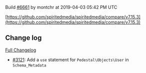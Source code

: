 Build [#6661](https://circleci.com/gh/spiritedmedia/spiritedmedia/6661) by montchr at 2019-04-03 05:42 PM UTC

[https://github.com/spiritedmedia/spiritedmedia/compare/v7.15.3](https://github.com/spiritedmedia/spiritedmedia/compare/v7.15.3)
## Change log
[Full Changelog](git@github.com:spiritedmedia/spiritedmedia.git/compare/v7.15.2...v7.15.3)

 - [#3121](git@github.com:spiritedmedia/spiritedmedia.git/pull/3121): Add a `use` statement for `Pedestal\Objects\User` in `Schema_Metadata`
